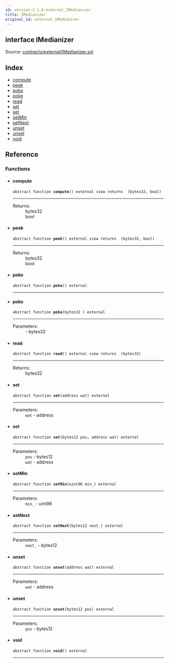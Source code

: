```yaml
---
id: version-2.1.0-external_IMedianizer
title: IMedianizer
original_id: external_IMedianizer
---
```


<div class="contract-doc"><div class="contract"><h2 class="contract-header"><span class="contract-kind">interface</span> IMedianizer</h2><div class="source">Source: <a href="https://github.com/PolymathNetwork/polymath-core/blob/v2.1.0/contracts/external/IMedianizer.sol" target="_blank">contracts/external/IMedianizer.sol</a></div></div><div class="index"><h2>Index</h2><ul><li><a href="external_IMedianizer.html#compute">compute</a></li><li><a href="external_IMedianizer.html#peek">peek</a></li><li><a href="external_IMedianizer.html#poke">poke</a></li><li><a href="external_IMedianizer.html#poke">poke</a></li><li><a href="external_IMedianizer.html#read">read</a></li><li><a href="external_IMedianizer.html#set">set</a></li><li><a href="external_IMedianizer.html#set">set</a></li><li><a href="external_IMedianizer.html#setMin">setMin</a></li><li><a href="external_IMedianizer.html#setNext">setNext</a></li><li><a href="external_IMedianizer.html#unset">unset</a></li><li><a href="external_IMedianizer.html#unset">unset</a></li><li><a href="external_IMedianizer.html#void">void</a></li></ul></div><div class="reference"><h2>Reference</h2><div class="functions"><h3>Functions</h3><ul><li><div class="item function"><span id="compute" class="anchor-marker"></span><h4 class="name">compute</h4><div class="body"><code class="signature"><span>abstract </span>function <strong>compute</strong><span>() </span><span>external </span><span>view </span><span>returns  (bytes32, bool) </span></code><hr/><dl><dt><span class="label-return">Returns:</span></dt><dd>bytes32</dd><dd>bool</dd></dl></div></div></li><li><div class="item function"><span id="peek" class="anchor-marker"></span><h4 class="name">peek</h4><div class="body"><code class="signature"><span>abstract </span>function <strong>peek</strong><span>() </span><span>external </span><span>view </span><span>returns  (bytes32, bool) </span></code><hr/><dl><dt><span class="label-return">Returns:</span></dt><dd>bytes32</dd><dd>bool</dd></dl></div></div></li><li><div class="item function"><span id="poke" class="anchor-marker"></span><h4 class="name">poke</h4><div class="body"><code class="signature"><span>abstract </span>function <strong>poke</strong><span>() </span><span>external </span></code><hr/></div></div></li><li><div class="item function"><span id="poke" class="anchor-marker"></span><h4 class="name">poke</h4><div class="body"><code class="signature"><span>abstract </span>function <strong>poke</strong><span>(bytes32 ) </span><span>external </span></code><hr/><dl><dt><span class="label-parameters">Parameters:</span></dt><dd><div><code></code> - bytes32</div></dd></dl></div></div></li><li><div class="item function"><span id="read" class="anchor-marker"></span><h4 class="name">read</h4><div class="body"><code class="signature"><span>abstract </span>function <strong>read</strong><span>() </span><span>external </span><span>view </span><span>returns  (bytes32) </span></code><hr/><dl><dt><span class="label-return">Returns:</span></dt><dd>bytes32</dd></dl></div></div></li><li><div class="item function"><span id="set" class="anchor-marker"></span><h4 class="name">set</h4><div class="body"><code class="signature"><span>abstract </span>function <strong>set</strong><span>(address wat) </span><span>external </span></code><hr/><dl><dt><span class="label-parameters">Parameters:</span></dt><dd><div><code>wat</code> - address</div></dd></dl></div></div></li><li><div class="item function"><span id="set" class="anchor-marker"></span><h4 class="name">set</h4><div class="body"><code class="signature"><span>abstract </span>function <strong>set</strong><span>(bytes12 pos, address wat) </span><span>external </span></code><hr/><dl><dt><span class="label-parameters">Parameters:</span></dt><dd><div><code>pos</code> - bytes12</div><div><code>wat</code> - address</div></dd></dl></div></div></li><li><div class="item function"><span id="setMin" class="anchor-marker"></span><h4 class="name">setMin</h4><div class="body"><code class="signature"><span>abstract </span>function <strong>setMin</strong><span>(uint96 min_) </span><span>external </span></code><hr/><dl><dt><span class="label-parameters">Parameters:</span></dt><dd><div><code>min_</code> - uint96</div></dd></dl></div></div></li><li><div class="item function"><span id="setNext" class="anchor-marker"></span><h4 class="name">setNext</h4><div class="body"><code class="signature"><span>abstract </span>function <strong>setNext</strong><span>(bytes12 next_) </span><span>external </span></code><hr/><dl><dt><span class="label-parameters">Parameters:</span></dt><dd><div><code>next_</code> - bytes12</div></dd></dl></div></div></li><li><div class="item function"><span id="unset" class="anchor-marker"></span><h4 class="name">unset</h4><div class="body"><code class="signature"><span>abstract </span>function <strong>unset</strong><span>(address wat) </span><span>external </span></code><hr/><dl><dt><span class="label-parameters">Parameters:</span></dt><dd><div><code>wat</code> - address</div></dd></dl></div></div></li><li><div class="item function"><span id="unset" class="anchor-marker"></span><h4 class="name">unset</h4><div class="body"><code class="signature"><span>abstract </span>function <strong>unset</strong><span>(bytes12 pos) </span><span>external </span></code><hr/><dl><dt><span class="label-parameters">Parameters:</span></dt><dd><div><code>pos</code> - bytes12</div></dd></dl></div></div></li><li><div class="item function"><span id="void" class="anchor-marker"></span><h4 class="name">void</h4><div class="body"><code class="signature"><span>abstract </span>function <strong>void</strong><span>() </span><span>external </span></code><hr/></div></div></li></ul></div></div></div>
